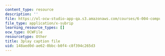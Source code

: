```yaml
---
content_type: resource
description: ''
file: https://ol-ocw-studio-app-qa.s3.amazonaws.com/courses/6-004-computation-structures-spring-2017/148aed0dae620bbcb0f4c8f394c265d3_3683025.srt
file_type: application/x-subrip
learning_resource_types: []
ocw_type: OCWFile
resourcetype: Other
title: 3play caption file
uid: 148aed0d-ae62-0bbc-b0f4-c8f394c265d3
---
```

